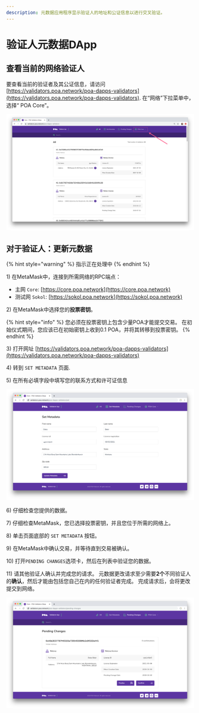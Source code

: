```yaml
---
description: 元数据应用程序显示验证人的地址和公证信息以进行交叉验证。
---
```


# 验证人元数据DApp

## 查看当前的网络验证人

要查看当前的验证者及其公证信息，请访问 [https://validators.poa.network/poa-dapps-validators](https://validators.poa.network/poa-dapps-validators).  在“网络”下拉菜单中，选择“ POA Core”。

![&#x9009;&#x62E9;POA Core&#x6838;&#x5FC3;&#x7F51;&#x7EDC;&#x4EE5;&#x67E5;&#x770B;&#x5F53;&#x524D;&#x7684;&#x9A8C;&#x8BC1;&#x4EBA;&#x96C6;&#x5408;](../../.gitbook/assets/network_dropdown.png)

## 对于验证人：更新元数据

{% hint style="warning" %}
指示正在处理中
{% endhint %}

1\) 在MetaMask中，连接到所需网络的RPC端点：

* 主网 `Core`: [https://core.poa.network](https://core.poa.network)
* 测试网 `Sokol`: [https://sokol.poa.network](https://sokol.poa.network)

2\) 在MetaMask中选择您的**投票密钥**。

{% hint style="info" %}
您必须在投票密钥上包含少量POA才能提交交易。 在初始仪式期间，您应该已在初始密钥上收到0.1 POA，并将其转移到投票密钥。
{% endhint %}

3\) 打开网址 [https://validators.poa.network/poa-dapps-validators](https://validators.poa.network/poa-dapps-validators)

4\) 转到  `SET METADATA` 页面.

5\) 在所有必填字段中填写您的联系方式和许可证信息

![&#x8BBE;&#x7F6E;&#x5143;&#x6570;&#x636E;](../../.gitbook/assets/p1.png)

6\) 仔细检查您提供的数据。

7\) 仔细检查MetaMask，您已选择投票密钥，并且您位于所需的网络上。

8\) 单击页面底部的 `SET METADATA` 按钮。

9\) 在MetaMask中确认交易，并等待直到交易被确认。

10\) 打开`PENDING CHANGES`选项卡，然后在列表中验证您的数据。

11\) 请其他验证人确认并完成您的请求。 元数据更改请求至少需要**2个**不同验证人的**确认**，然后才能由包括您自己在内的任何验证者完成。 完成请求后，会将更改提交到网络。

![&#x8981;&#x6C42;&#x9A8C;&#x8BC1;&#x4EBA;&#x786E;&#x8BA4;&#x60A8;&#x7684;&#x8BF7;&#x6C42;](../../.gitbook/assets/p2.png)



